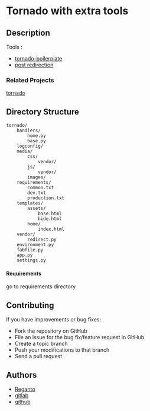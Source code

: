 Tornado with extra tools
===============================================================================

## Description

Tools : 

* [tornado-boilerplate](https://github.com/reganto/tornado-boilerplate)
* [post redirection](https://github.com/reganto/paratorn)

### Related Projects

[tornado](https://github.com/reganto/tornado)

## Directory Structure

    tornado/
        handlers/
            home.py
            base.py
        logconfig/
        media/
            css/
                vendor/
            js/
                vendor/
            images/
        requirements/
            common.txt
            dev.txt
            production.txt
        templates/
            assets/
                base.html
                hide.html
            home/
                index.html
        vendor/
            redirect.py
        environment.py
        fabfile.py
        app.py
        settings.py


#### Requirements

go to requirements directory 

## Contributing

If you have improvements or bug fixes:

* Fork the repository on GitHub
* File an issue for the bug fix/feature request in GitHub
* Create a topic branch
* Push your modifications to that branch
* Send a pull request

## Authors

* [Reganto](http://www.reganto.blog.ir)
* [gitlab](https://gitlab.com/reganto/)
* [github](https://github.com/reganto/)
